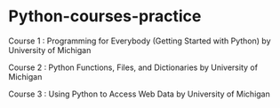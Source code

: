 # Python-courses-practice

Course 1 : 
Programming for Everybody (Getting Started with Python)
by University of Michigan

Course 2 :
Python Functions, Files, and Dictionaries
by University of Michigan

Course 3 :
Using Python to Access Web Data
by University of Michigan
